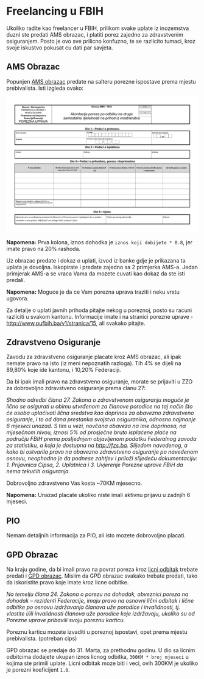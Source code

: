 # Freelancing u FBIH

Ukoliko radite kao freelancer u FBIH, prilikom svake uplate iz inozemstva duzni ste predati AMS obrazac, i platiti porez zajedno za zdravstvenim osiguranjem. Posto je ovo sve prilicno konfuzno, te se razlicito tumaci, kroz svoje iskustvo pokusat cu dati par savjeta.

## AMS Obrazac

Popunjen [AMS obrazac](http://www.pufbih.ba/v1/public/upload/obrasci/b839c-obrazac-ams_bos_web.pdf) predate na salteru porezne ispostave prema mjestu prebivalista. Isti izgleda ovako:

![b839c-obrazac-ams_bos_web.jpg](https://github.com/komljen/fbih-freelancers/blob/master/images/b839c-obrazac-ams_bos_web.jpg)

**Napomena:** Prva kolona, iznos dohodka je `iznos koji dobijete * 0.8`, jer imate pravo na 20% rashoda.

Uz obrazac predate i dokaz o uplati, izvod iz banke gdje je prikazana ta uplata je dovoljna. Iskopirate i predate zajedno sa 2 primjerka AMS-a. Jedan primjerak AMS-a se vraca Vama da mozete cuvati kao dokaz da ste isti predali.

**Napomena:** Moguce je da ce Vam porezna uprava traziti i neku vrstu ugovora.

Za detalje o uplati javnih prihoda pitajte nekog u poreznoj, posto su racuni razliciti u svakom kantonu. Informacije imate i na stranici porezne uprave - http://www.pufbih.ba/v1/stranica/15, ali svakako pitajte.

## Zdravstveno Osiguranje

Zavodu za zdravstveno osiguranje placate kroz AMS obrazac, ali ipak nemate pravo na isto (iz meni nepoznatih razloga). Tih 4% se dijeli na 89,80% koje ide kantonu, i 10,20% Federaciji.

Da bi ipak imali pravo na zdravstveno osiguranje, morate se prijaviti u ZZO za dobrovoljno zdravstveno osiguranje prema clanu 27:

*Shodno odredbi člana 27. Zakona o zdravstvenom osiguranju moguće je lično se osigurati u obimu utvrđenom za članove porodice na taj način što će osoba uplaćivati lična sredstva kao doprinos za obavezno zdravstveno osiguranje, i to od dana prestanka svojstva osiguranika, odnosno najmanje 6 mjeseci unazad. S tim u vezi, novčana obaveza na ime doprinosa, na mjesečnom nivou, iznosi 5% od prosječne  bruto isplaćene plaće na području FBIH prema posljednjem objavljenom podatku Federalnog zavoda za statistiku, a koja je dostupna na http://fzs.ba. Slijedom navedenog, a kako bi ostvarila pravo na obavezno zdravstveno osiguranje po navedenom osnovu, neophodno je da podnese zahtjev i priloži slijedeću dokumentaciju: 1. Prijavnica Cipsa, 2. Uplatnica i 3. Uvjerenje Porezne uprave FBiH da nema tekućih osiguranja.*

Dobrovoljno zdravstveno Vas kosta ~70KM mjesecno.

**Napomena:** Unazad placate ukoliko niste imali aktivnu prijavu u zadnjih 6 mjeseci.

## PIO

Nemam detaljnih informacija za PIO, ali isto mozete dobrovoljno placati.

## GPD Obrazac

Na kraju godine, da bi imali pravo na povrat poreza kroz [licni odbitak](http://pufbih.ba/v1/public/upload/files/Licni_odbitak_i_porezna_kartica.pdf) trebate predati i [GPD obrazac](http://www.pufbih.ba/v1/public/upload/obrasci/a9d63-94b8a-obrazac_gpd_1051_ver1__bos_web2.pdf). Mislim da GPD obrazac svakako trebate predati, tako da iskoristite pravo koje imate kroz licne odbitke.

*Na temelju člana 24. Zakona o porezu na dohodak, obveznici poreza na dohodak – rezidenti Federacije, imaju pravo na osnovni lični odbitak i lične odbitke po osnovu izdržavanja članova uže porodice i invalidnosti, tj. vlastite i/ili invalidnosti članova uže porodice koje izdržavaju, ukoliko su od Porezne uprave pribavili svoju poreznu karticu.*

Poreznu karticu mozete izvaditi u poreznoj ispostavi, opet prema mjestu prebivalista. (potreban cips)

GPD obrazac se predaje do 31. Marta, za prethodnu godinu. U dio sa licnim odbitcima dodajete ukupan iznos licnog odbitka, `300KM * broj mjeseci` u kojima ste primili uplate. Licni odbitak moze biti i veci, ovih 300KM je ukoliko je porezni koeficijent `1.0`.
